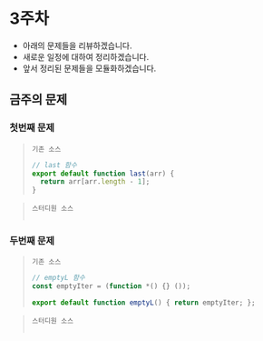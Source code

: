 # 3주차
* 아래의 문제들을 리뷰하겠습니다.
* 새로운 일정에 대하여 정리하겠습니다.
* 앞서 정리된 문제들을 모듈화하겠습니다.

## 금주의 문제

### 첫번째 문제
> `기존 소스`
> ```javascript
> // last 함수
> export default function last(arr) {
>   return arr[arr.length - 1];
> }
> ```

> `스터디원 소스`
> ```typescript
> ```

### 두번째 문제
> `기존 소스`
> ```javascript
> // emptyL 함수
> const emptyIter = (function *() {} ());
>
> export default function emptyL() { return emptyIter; };
> ```

> `스터디원 소스`
> ```typescript
> ```
